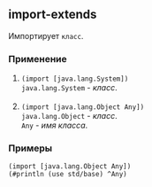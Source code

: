 ## import-extends
Импортирует `класс`.

### Применение

1. `(import [java.lang.System])`<br>
`java.lang.System` - _класс_.<br><br>
2. `(import [java.lang.Object Any])`<br>
`java.lang.Object` - _класс_.<br>
`Any` - _имя класса_.

### Примеры

```pihta
(import [java.lang.Object Any])
(#println (use std/base) ^Any)
```